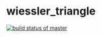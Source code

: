 # wiessler_triangle
[![build status of master](https://travis-ci.org/tsmith567/Triangle567.svg?branch=master)](https://travis-ci.org/SWiessler/wiessler_triangle)
